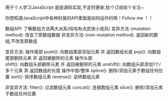 用于个人学习JavaScript 底层源码实现,不定时更新,给个订阅给个关注~

你想知道JavaScript中各种封装的API里面是如何运作的嘛！Follow me ！！

数组API:
 了解数组方法两大派系(哈哈有点武侠小说风)
 变异方法-(mutation method):          改变了原数组数据
 非变异方法-(non-mutation method):    返回新的数组,不改变原数组

变异方法:
    操作尾部
      push():     向数组尾部添加元素  并 返回数组长度
      pop():      向数组尾部删除元素  并 返回被删除的元素
    操作头部  
      shift():    向数组头部删除元素  并 返回被删除的元素
      unshift():  向数组头部添加1个/多个元素 弄 返回数组的长度
    操作中部/整体
      splice():   删除/添加元素于数组任何位置
      sort():     排序数组元素
      reverse():  逆转数组元素

非变异方法:
    filter(): 过滤数组元素
    concat(): 连接数组元素
    slice():  删除/添加元素于数组任何位置